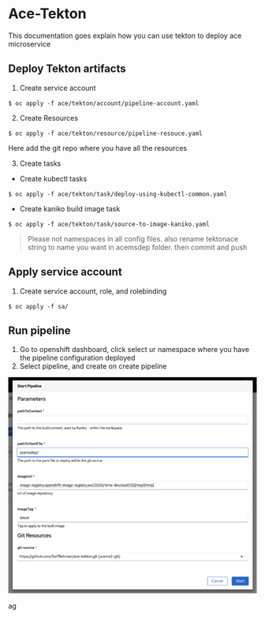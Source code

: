 # Ace-Tekton
This documentation goes explain how you can use tekton to deploy ace microservice 


## Deploy Tekton artifacts

1. Create service account 
```
$ oc apply -f ace/tekton/account/pipeline-account.yaml
```

2.  Create Resources

```
$ oc apply -f ace/tekton/resource/pipeline-resouce.yaml
```

Here add the git repo where you have all the resources

3. Create tasks

* Create kubectl tasks

```
$ oc apply -f ace/tekton/task/deploy-using-kubectl-common.yaml
```

* Create kaniko build image task

```
$ oc apply -f ace/tekton/task/source-to-image-kaniko.yaml
```

> Please not namespaces in all config files. also rename tektonace string to name you want in acemsdep folder. then commit and push 

## Apply service account
1. Create service account, role, and rolebinding

```
$ oc apply -f sa/
```

## Run pipeline
1. Go to openshift dashboard, click select ur namespace where you have the pipeline configuration deployed 
2. Select pipeline, and create on create pipeline 

![alt text](1.png)

ag